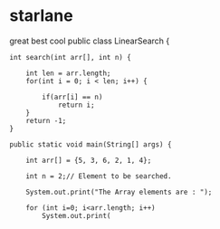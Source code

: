 # starlane
great
best
cool
public class LinearSearch {

    int search(int arr[], int n) {
        
        int len = arr.length;
        for(int i = 0; i < len; i++) {
            
            if(arr[i] == n)
                return i;
        }
        return -1;
    }

    public static void main(String[] args) {

        int arr[] = {5, 3, 6, 2, 1, 4};

        int n = 2;// Element to be searched.

        System.out.print("The Array elements are : ");

        for (int i=0; i<arr.length; i++)
            System.out.print(
